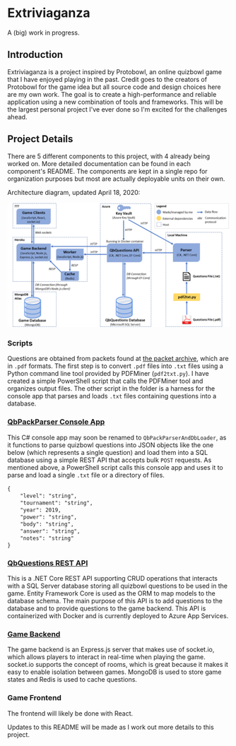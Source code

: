 # Extriviaganza

A (big) work in progress.

## Introduction

Extriviaganza is a project inspired by Protobowl, an online quizbowl game that I have enjoyed playing in the past. Credit goes to the creators of Protobowl for the game idea but all source code and design choices here are my own work. The goal is to create a high-performance and reliable application using a new combination of tools and frameworks. This will be the largest personal project I've ever done so I'm excited for the challenges ahead.

## Project Details

There are 5 different components to this project, with 4 already being worked on. More detailed documentation can be found in each component's README. The components are kept in a single repo for organization purposes but most are actually deployable units on their own.

Architecture diagram, updated April 18, 2020:

![Architecture-Diagram](architecture_diagram.png)

### Scripts

Questions are obtained from packets found at [the packet archive](http://quizbowlpackets.com/), which are in `.pdf` formats. The first step is to convert `.pdf` files into `.txt` files using a Python command line tool provided by PDFMiner (`pdf2txt.py`). I have created a simple PowerShell script that calls the PDFMiner tool and organizes output files. The other script in the folder is a harness for the console app that parses and loads `.txt` files containing questions into a database.

### [QbPackParser Console App](https://github.com/sherryhli/Extriviaganza/tree/master/QbPackParser)

This C# console app may soon be renamed to `QbPackParserAndDbLoader`, as it functions to parse quizbowl questions into JSON objects like the one below (which represents a single question) and load them into a SQL database using a simple REST API that accepts bulk `POST` requests. As mentioned above, a PowerShell script calls this console app and uses it to parse and load a single `.txt` file or a directory of files.

```
{
    "level": "string",
    "tournament": "string",
    "year": 2019,
    "power": "string",
    "body": "string",
    "answer": "string",
    "notes": "string"
}
```

### [QbQuestions REST API](https://github.com/sherryhli/Extriviaganza/tree/master/QbQuestionsAPI)

This is a .NET Core REST API supporting CRUD operations that interacts with a SQL Server database storing all quizbowl questions to be used in the game. Entity Framework Core is used as the ORM to map models to the database schema. The main purpose of this API is to add questions to the database and to provide questions to the game backend. This API is containerized with Docker and is currently deployed to Azure App Services.

### [Game Backend](https://github.com/sherryhli/Extriviaganza/tree/master/GameBackendSocketIO)

The game backend is an Express.js server that makes use of socket.io, which allows players to interact in real-time when playing the game. socket.io supports the concept of rooms, which is great because it makes it easy to enable isolation between games. MongoDB is used to store game states and Redis is used to cache questions.

### Game Frontend

The frontend will likely be done with React.

Updates to this README will be made as I work out more details to this project.